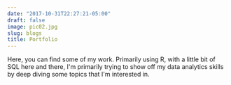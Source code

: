 ```yaml
---
date: "2017-10-31T22:27:21-05:00"
draft: false
image: pic02.jpg
slug: blogs
title: Portfolio
---
```


Here, you can find some of my work. Primarily using R, with a little bit of SQL here and there, I'm primarily trying to show off my data analytics skills by deep diving some topics that I'm interested in.